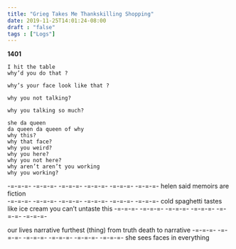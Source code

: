 ```yaml
---
title: "Grieg Takes Me Thankskilling Shopping"
date: 2019-11-25T14:01:24-08:00
draft : "false"
tags : ["Logs"]
---
```



**1401**
```
I hit the table
why’d you do that ?

why’s your face look like that ?

why you not talking?

why you talking so much?

she da queen
da queen da queen of why
why this?
why that face?
why you weird?
why you here?
why you not here?
why aren’t aren’t you working
why you working?
```
-=-=-=- -=-=-=- -=-=-=- -=-=-=- -=-=-=- -=-=-=-
helen said memoirs are fiction  
-=-=-=- -=-=-=- -=-=-=- -=-=-=- -=-=-=- -=-=-=-
cold spaghetti tastes like ice cream
you can’t untaste this
-=-=-=- -=-=-=- -=-=-=- -=-=-=- -=-=-=- -=-=-=-

our lives narrative
furthest (thing) from truth
death to narrative
-=-=-=- -=-=-=- -=-=-=- -=-=-=- -=-=-=- -=-=-=-
she sees faces in everything  
